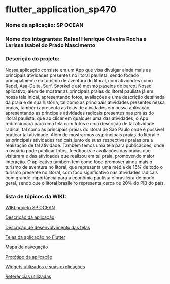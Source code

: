 # flutter_application_sp470

<h3>Nome da aplicação: SP OCEAN</h3>

<h3>Nome dos integrantes: Rafael Henrique Oliveira Rocha e Larissa Isabel do Prado Nascimento</h3>

<h3> Descrição do projeto: </h3> Nossa aplicação consiste em um App que visa divulgar ainda mais as principais atividades presentes no litoral paulista, sendo focado principalmente no turismo de aventura do litoral, com atividades como Rapel, Asa-Delta, Surf, Snorkel e até mesmo paseios de barco. Nosso aplicativo, além de mostrar as principais praias do litoral paulista já em nossa tela inical, apresentando fotos, avaliações e uma descrição detalhada da praia e de sua história, tal como as principais atividades presentes nessa praias, também apresenta as telas de atividades em nossa aplicação, apresentando as principais atividades radicais presentes nas praias do litoral paulista, que ao clicar em qualquer uma das atividades, o App redirecionará para uma tela com fotos e uma descrição de tal atividade radical, tal como as principais praias do litoral de São Paulo onde é possivel praticar tal atividade. Além de mostrarmos as principais praias do litoral e as principais atividades radicais junto de suas respectivas praias pra a realização de tal atividade. Também temos uma tela para publicações, onde o usuário pode publicar fotos, feedbacks e avaliações das praias que visitaram e das atividades que realizou em tal praia, promovendo maior interação. O aplicativo também tem como foco promover ainda mais o turismo de aventura no litoral, que representa uma média de 15% de todo o turismo presente no litoral, com foco significativo nas atividades radicais   com grande importância para a econômia paulista e brasileira de modo geral, sendo que o litoral brasileiro representa cerca de 20% do PIB do país.

<h3>lista de tópicos da WIKI: </h3>

<a href="https://github.com/rafaelhorocha/Aplicativo-SP-Ocean-470.wiki.git">WIKI projeto SP OCEAN</a>

<a href="https://github.com/rafaelhorocha/Aplicativo-SP-Ocean-470/wiki/Descri%C3%A7%C3%A3o-da-aplica%C3%A7%C3%A3o">Descrição da aplicação</a>

<a href="https://github.com/rafaelhorocha/Aplicativo-SP-Ocean-470/wiki/descri%C3%A7%C3%A3o-do-desenvolvimento-das-telas">Descrição de desenvolvimento das telas</a>

<a href="https://github.com/rafaelhorocha/Aplicativo-SP-Ocean-470/wiki/Telas--da-Aplica%C3%A7%C3%A3o-no-Flutter">Telas da aplicação no Flutter</a>

<a href="https://github.com/rafaelhorocha/Aplicativo-SP-Ocean-470/wiki/Mapa-de-navega%C3%A7%C3%A3o">Mapa de navegação</a>

<a href="https://github.com/rafaelhorocha/Aplicativo-SP-Ocean-470/wiki/Prot%C3%B3tipo-da-aplica%C3%A7%C3%A3o">Protótipo da aplicação</a>

<a href="https://github.com/rafaelhorocha/Aplicativo-SP-Ocean-470/wiki/widgets-utilizados-e-suas-explica%C3%A7%C3%B5es">Widgets utilizados e suas explicações</a>

<a href="https://github.com/rafaelhorocha/Aplicativo-SP-Ocean-470/wiki/Refer%C3%AAncias">Referências utilizadas</a>


